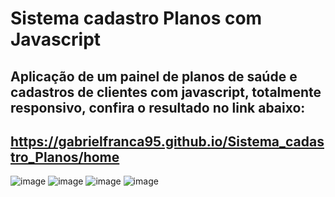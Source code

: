 # Sistema cadastro Planos com Javascript 
## Aplicação de um painel de planos de saúde e cadastros de clientes com javascript, totalmente responsivo, confira o resultado no link abaixo:
## https://gabrielfranca95.github.io/Sistema_cadastro_Planos/home

![image](https://user-images.githubusercontent.com/57453192/162351515-6dd0ad1b-24ce-47f9-a1cf-37a8d4e183fd.png)
![image](https://user-images.githubusercontent.com/57453192/162351545-a7e3fa54-bbde-44fd-99a8-4700cd0a2840.png)
![image](https://user-images.githubusercontent.com/57453192/162351338-d56d3b88-71e1-41b7-9787-54d0a3fcc4b3.png)
![image](https://user-images.githubusercontent.com/57453192/162351358-7c14bd11-6395-4875-be17-84f60bf6d20d.png)
